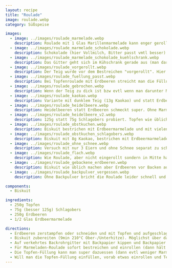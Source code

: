 ```yaml
---
layout: recipe
title: "Roulade"
image: roulade.webp
category: Süßspeise

images:
  - image: ../images/roulade_marmelade.webp
    description: Roulade mit 1 Glas Marillenmarmelade kann enger gerollt werden (man kann auch frische Marillen zerkleinern, mit etwas Zucker und Marillenmarmelade mischen und reinstreichen. Ist sehr erfrischend und fruchtig)
  - image: ../images/roulade_marmelade_schokolade.webp
    description: Schokolade (hier Vollmilch, Bitter passt vmtl besser) langsam in Wasserbad schmelzen (geringe Temperatur!), dann mit Teigkarte auf Roulade putzen und vorsichtig verstreichen. Dann auf Balkon/Kühlschrank fest werden lassen. Schmeckt super!
  - image: ../images/roulade_marmelade_schokolade_kuehlschrank.webp
    description: Das Gitter geht sich im Kühschrank gerade aus (man darf allerdings keine hohen Milchpakerl etc auf der Seite haben). Mandelsplitter passen super auf die Schokolade
  - image: ../images/roulade_vorgerollt.webp
    description: Der Teig wurde vor dem Bestreichen "vorgerollt". Hier mit überschüssigem Schaum von Erdbeermarmelade bestrichen. Evtl Biskuitteig etwas weiter zum Rand streichen als hier.
  - image: ../images/roulade_fuellung_passt.webp
    description: Bei Topfenroulade mit Erdbeeren streicht man die Füllung wie hier besser nur in ein Eck damit sie nicht herausrinnt beim einrollen
  - image: ../images/roulade_gebrochen.webp
    description: Wenn der Teig zu dick ist bzw evtl wenn man darunter Marmelade streicht (wird rutschig) schiebt sich die Füllung raus und die Rolle geht auf
  - image: ../images/roulade_kaokao.webp
    description: Variante mit dunklem Teig (13g Kaokao) und statt Erdbeeren eingelegte Marillen + Marillenmarmelade. War ganz gut aber etwas zuviel Kaokao und Füllung hat nicht ganz gepasst. Evtl besser Butterchreme wie zb bei Tiramisu oder Bananenschnitten machen
  - image: ../images/roulade_heidelbeere.webp
    description: Heidelbeeren statt Erdbeeren schmeckt super. Ohne Marmelade in Füllung war trotzdem recht süß aber etwas Heidelbeermarmelade hätte vmtl gut gepasst
  - image: ../images/roulade_heidelbeere_v2.webp
    description: 125g statt 75g Schlagobers probiert. Topfen wie üblich. Passt super, macht Füllung fester. 1Pkg Ja! TK Heidelbeeren dazu + 3/4 Glas Darbo Heidelbeermarmelade dazu. Teig nur ca 20sek gerollt und danach sofort gefüllt und wieder zugerollt. Ist nicht gebrochen und Enden haben sich beim Auskühlen gut verbunden. Immer so machen!
  - image: ../images/roulade_obstkuchen.webp
    description: Biskuit bestrichen mit Erdbeermarmelade und mit vielen Erdbeeren belegt schmeckt super
  - image: ../images/roulade_obstkuchen_schlagobers.webp
    description: Biskuit mit 8g Kaokao, bestrichen mit Erdbeermarmelade 250g geschlagenem Schlagobers und mit vielen Erdbeeren belegt schmeckt ebenfalls super
  - image: ../images/roulade_ohne_schnee.webp
    description: Versuch mit nur 3 Eiern und ohne Schnee separat zu schlagen - Biskuit ist sitzen geblieben und war nicht luftig
  - image: ../images/roulade_flach.webp
    description: Wie Roulade, aber nicht eingerollt sondern in Mitte halbiert, gestapelt (dazwischen und oben Marmelade). Darauf dann die Topfen/Schlagobers Creme und oben geschmolzene Scholokade. War auch sehr gut
  - image: ../images/roulade_gebackene_erdbeeren.webp
    description: Biskuit wie üblich machen aber Erdbeeren vor Backen auf Biskuitteig auf Blech verteilen. Dann 18min bei 180°C Ober/Unterhitze gebacken. Ergebnis war ... aber evtl etwas heißer bei 200°C dafür kürzer backen weil Teig etwas zu hell war (positiv war dass die Erdbeeren noch saftig frisch geblieben sind). In Summe ist Blechkuchen oder Biskuit mit frischen Erdbeeren (zb Roulade) besser
  - image: ../images/roulade_backpulver_vergessen.webp
    description: Ohne Backpulver bricht die Roulade leider schnell und schmeckt teigig und bei weitem nicht so gut

components:
  - Biskuit

ingredients:
  - 250g Topfen
  - 75g (besser 125g) Schlagobers
  - 250g Erdbeeren
  - 1/2 Glas Erdbeermarmelade

directions:
  - Erdbeeren zerstampfen oder schneiden und mit Topfen und aufgeschlagenen Schlagobers vermischen
  - Biskuit zubereiten (9min 210°C Ober-/Unterhitze). Möglichst über das ganze Blech ausstreichen damit die Roulade dünn wird.
  - Auf verkehrtes Backrohrgitter mit Backpapier kippen und Backpapier welches im Backrohr war abziehen
  - Für Marmeladen-Roulade sofort bestreichen und einrollen (dann hält sie super durch den Dampf)
  - Die Topfen-Füllung kann man super dazuessen (dann evtl weniger Marmelade rein dafür Biskuit bestreichen)
  - Will man die Topfen-Füllung einfüllen, vorab etwas einrollen und Teig für ca 30sek "an die Biegung gewöhnen". Ausrollen und (evtl nur halbe) Füllung gleichmäßig darüber verteilen. Erneut einrollen und in gerollter Form auskühlen lassen (damit es die Form behält)
---
```

